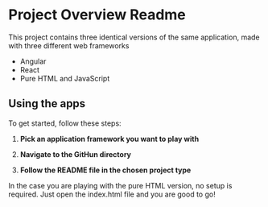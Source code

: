 # Project Overview Readme

This project contains three identical versions of the same application, 
made with three different web frameworks
- Angular
- React
- Pure HTML and JavaScript

## Using the apps

To get started, follow these steps:

1. **Pick an application framework you want to play with**  

2. **Navigate to the GitHun directory**  

3. **Follow the README file in the chosen project type**  

In the case you are playing with the pure HTML version, no setup is required.
Just open the index.html file and you are good to go!